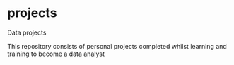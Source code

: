 # projects
Data projects

This repository consists of personal projects completed whilst learning and training to become a data analyst
